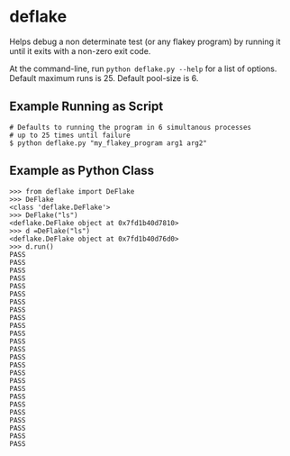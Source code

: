 # deflake

Helps debug a non determinate test (or any flakey program) by running it until it exits with a non-zero
exit code.

At the command-line, run `python deflake.py --help` for a list of options. Default maximum runs is
25. Default pool-size is 6. 

## Example Running as Script

```
# Defaults to running the program in 6 simultanous processes 
# up to 25 times until failure
$ python deflake.py "my_flakey_program arg1 arg2"

```

## Example as Python Class
```
>>> from deflake import DeFlake
>>> DeFlake
<class 'deflake.DeFlake'>
>>> DeFlake("ls")
<deflake.DeFlake object at 0x7fd1b40d7810>
>>> d =DeFlake("ls")
<deflake.DeFlake object at 0x7fd1b40d76d0>
>>> d.run()
PASS
PASS
PASS
PASS
PASS
PASS
PASS
PASS
PASS
PASS
PASS
PASS
PASS
PASS
PASS
PASS
PASS
PASS
PASS
PASS
PASS
PASS
PASS
PASS
PASS
```
